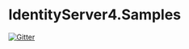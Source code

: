 # IdentityServer4.Samples

[![Gitter](https://badges.gitter.im/lotosbin/IdentityServer4.Samples.svg)](https://gitter.im/lotosbin/IdentityServer4.Samples?utm_source=badge&utm_medium=badge&utm_campaign=pr-badge&utm_content=badge)
